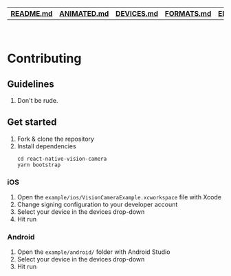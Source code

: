 <table>
<tr>
<th><a href="./README.md">README.md</a></th>
<th><a href="./docs/ANIMATED.md">ANIMATED.md</a></th>
<th><a href="./docs/DEVICES.md">DEVICES.md</a></th>
<th><a href="./docs/FORMATS.md">FORMATS.md</a></th>
<th><a href="./docs/ERRORS.md">ERRORS.md</a></th>
<th>CONTRIBUTING.md</th>
</tr>
</table>

<br />

# Contributing

## Guidelines

1. Don't be rude.

## Get started

1. Fork & clone the repository
2. Install dependencies
   ```
   cd react-native-vision-camera
   yarn bootstrap
   ```

### iOS

1. Open the `example/ios/VisionCameraExample.xcworkspace` file with Xcode
2. Change signing configuration to your developer account
3. Select your device in the devices drop-down
4. Hit run

### Android

1. Open the `example/android/` folder with Android Studio
2. Select your device in the devices drop-down
3. Hit run

